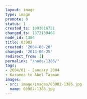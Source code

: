 ```yaml
---
layout: image
type: image
promote: 0
status: 1
created_ts: 1093016751
changed_ts: 1372159468
node_id: 1386
title: 03982
created: '2004-08-20'
changed: '2013-06-25'
redirect_from: []
permalink: "/node/1386/"
tags:
- 2004/01 - January 2004
- Karamea to Abel Tasman
images:
- src: image/images/03982-1386.jpg
  name: 03982-1386.jpg
---
```


